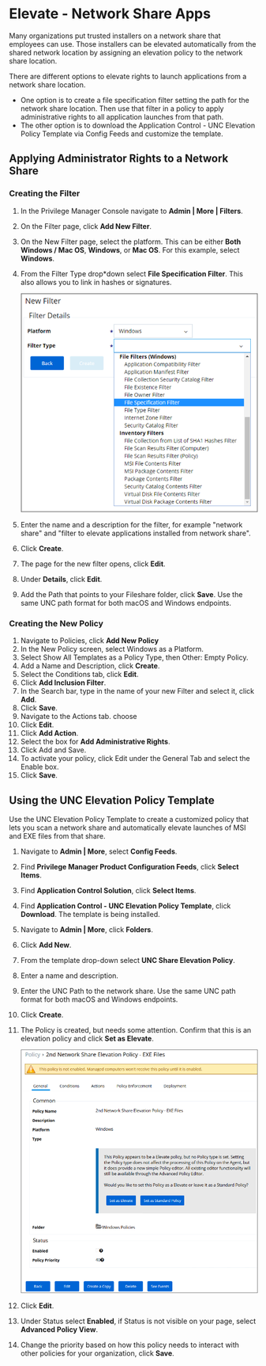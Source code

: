 [title]: # (Elevate - Network Share Apps)
[tags]: # (elevate)
[priority]: # (4401)
# Elevate - Network Share Apps

Many organizations put trusted installers on a network share that employees can use. Those installers can be elevated automatically from the shared network location by assigning an elevation policy to the network share location.

There are different options to elevate rights to launch applications from a network share location.

* One option is to create a file specification filter setting the path for the network share location. Then use that filter in a policy to apply administrative rights to all application launches from that path.
* The other option is to download the Application Control - UNC Elevation Policy Template via Config Feeds and customize the template.

## Applying Administrator Rights to a Network Share

### Creating the Filter

1. In the Privilege Manager Console navigate to __Admin | More | Filters__.
1. On the Filter page, click __Add New Filter__.
1. On the New Filter page, select the platform. This can be either __Both Windows / Mac OS__, __Windows__, or __Mac OS__. For this example, select __Windows__.
1. From the Filter Type drop*down select __File Specification Filter__. This also allows you to link in hashes or signatures.

   ![File Specification Filter](../filters/images/sff/file_spec_filter.png)
1. Enter the name and a description for the filter, for example "network share" and "filter to elevate applications installed from network share".
1. Click __Create__.
1. The page for the new filter opens, click __Edit__.
1. Under __Details__, click __Edit__.
1. Add the Path that points to your Fileshare folder, click __Save__. Use the same UNC path format for both macOS and Windows endpoints.

### Creating the New Policy

1. Navigate to Policies, click __Add New Policy__
1. In the New Policy screen, select Windows as a Platform. 
1. Select Show All Templates as a Policy Type, then Other: Empty Policy.
1. Add a Name and Description, click __Create__.
1. Select the Conditions tab, click __Edit__.
1. Click __Add Inclusion Filter__.
1. In the Search bar, type in the name of your new Filter and select it, click __Add__.
1. Click __Save__.
1. Navigate to the Actions tab. choose 
1. Click __Edit__.
1. Click __Add Action__.
1. Select the box for __Add Administrative Rights__.
1. Click Add and Save.
1. To activate your policy, click Edit under the General Tab and select the Enable box. 
1. Click __Save__.

## Using the UNC Elevation Policy Template

Use the UNC Elevation Policy Template to create a customized policy that lets you scan a network share and automatically elevate launches of MSI and EXE files from that share.

1. Navigate to __Admin | More__, select __Config Feeds__.
1. Find __Privilege Manager Product Configuration Feeds__, click __Select Items__.
1. Find __Application Control Solution__, click __Select Items__.
1. Find __Application Control - UNC Elevation Policy Template__, click __Download__. The template is being installed. 
1. Navigate to __Admin | More__, click __Folders__.
1. Click __Add New__.
1. From the template drop-down select __UNC Share Elevation Policy__.
1. Enter a name and description.
1. Enter the UNC Path to the network share. Use the same UNC path format for both macOS and Windows endpoints.
1. Click __Create__.
1. The Policy is created, but needs some attention. Confirm that this is an elevation policy and click __Set as Elevate__.

   ![Setting new policy to elevated and enabling the policy](images/elevate/elevate.png)
1. Click __Edit__.
1. Under Status select __Enabled__, if Status is not visible on your page, select __Advanced Policy View__.
1. Change the priority based on how this policy needs to interact with other policies for your organization, click __Save__.
